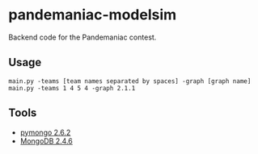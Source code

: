 pandemaniac-modelsim
====================
Backend code for the Pandemaniac contest.


Usage
-----

    main.py -teams [team names separated by spaces] -graph [graph name]
    main.py -teams 1 4 5 4 -graph 2.1.1


Tools
-----
* [pymongo 2.6.2](http://api.mongodb.org/python/current/installation.html)
* [MongoDB 2.4.6](http://www.mongodb.org/downloads)
